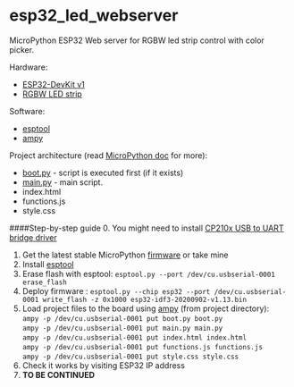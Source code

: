 # esp32_led_webserver
MicroPython ESP32 Web server for RGBW led strip control with color picker.

Hardware:
 - [ESP32-DevKit v1](https://www.espressif.com/en/products/devkits/esp32-devkitc/overview)
 - [RGBW LED strip](https://aliexpress.ru/item/32476317187.html)
 
 Software:
  - [esptool](https://github.com/espressif/esptool/)
  - [ampy](https://github.com/scientifichackers/ampy)

Project architecture (read [MicroPython doc](http://docs.micropython.org/en/latest/esp32/quickref.html) for more):
 - [boot.py](https://github.com/TurboKach/esp32_led_webserver/blob/master/boot.py) - script is executed first (if it exists) 
 - [main.py](https://github.com/TurboKach/esp32_led_webserver/blob/master/main.py) - main script.  
 - index.html
 - functions.js
 - style.css
 
 ####Step-by-step guide
 0. You might need to install [CP210x USB to UART bridge driver](https://www.silabs.com/developers/usb-to-uart-bridge-vcp-drivers)
1. Get the latest stable MicroPython [firmware](https://micropython.org/download/esp32/)  or take mine
2. Install [esptool](https://github.com/espressif/esptool)
3. Erase flash with esptool: `esptool.py --port /dev/cu.usbserial-0001 erase_flash`  
4. Deploy firmware : `esptool.py --chip esp32 --port /dev/cu.usbserial-0001 write_flash -z 0x1000 esp32-idf3-20200902-v1.13.bin
`  
5. Load project files to the board using [ampy](https://github.com/scientifichackers/ampy) (from project directory):  
`ampy -p /dev/cu.usbserial-0001 put boot.py boot.py`  
`ampy -p /dev/cu.usbserial-0001 put main.py main.py`  
`ampy -p /dev/cu.usbserial-0001 put index.html index.html`  
`ampy -p /dev/cu.usbserial-0001 put functions.js functions.js`  
`ampy -p /dev/cu.usbserial-0001 put style.css style.css`  
6. Check it works by visiting ESP32 IP address  
7. **TO BE CONTINUED**
